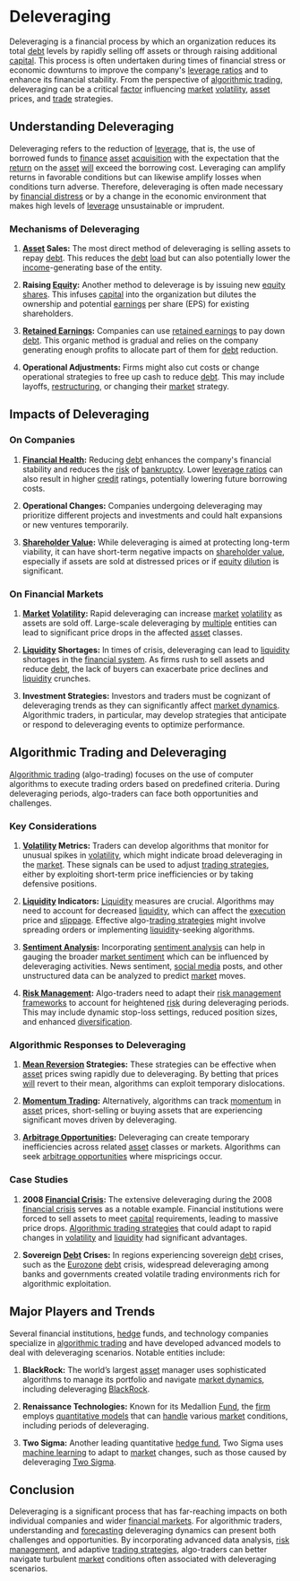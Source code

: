 # Deleveraging

Deleveraging is a financial process by which an organization reduces its total [debt](../d/debt.md) levels by rapidly selling off assets or through raising additional [capital](../c/capital.md). This process is often undertaken during times of financial stress or economic downturns to improve the company's [leverage ratios](../l/leverage_ratios.md) and to enhance its financial stability. From the perspective of [algorithmic trading](../a/accountability.md), deleveraging can be a critical [factor](../f/factor.md) influencing [market](../m/market.md) [volatility](../v/volatility.md), [asset](../a/asset.md) prices, and [trade](../t/trade.md) strategies.

## Understanding Deleveraging

Deleveraging refers to the reduction of [leverage](../l/leverage.md), that is, the use of borrowed funds to [finance](../f/finance.md) [asset](../a/asset.md) [acquisition](../a/acquisition.md) with the expectation that the [return](../r/return.md) on the [asset](../a/asset.md) [will](../w/will.md) exceed the borrowing cost. Leveraging can amplify returns in favorable conditions but can likewise amplify losses when conditions turn adverse. Therefore, deleveraging is often made necessary by [financial distress](../f/financial_distress.md) or by a change in the economic environment that makes high levels of [leverage](../l/leverage.md) unsustainable or imprudent.

### Mechanisms of Deleveraging

1. **[Asset](../a/asset.md) Sales:** The most direct method of deleveraging is selling assets to repay [debt](../d/debt.md). This reduces the [debt](../d/debt.md) [load](../l/load.md) but can also potentially lower the [income](../i/income.md)-generating base of the entity.
   
2. **Raising [Equity](../e/equity.md):** Another method to deleverage is by issuing new [equity](../e/equity.md) [shares](../s/shares.md). This infuses [capital](../c/capital.md) into the organization but dilutes the ownership and potential [earnings](../e/earnings.md) per share (EPS) for existing shareholders.
   
3. **[Retained Earnings](../r/retained_earnings.md):** Companies can use [retained earnings](../r/retained_earnings.md) to pay down [debt](../d/debt.md). This organic method is gradual and relies on the company generating enough profits to allocate part of them for [debt](../d/debt.md) reduction.

4. **Operational Adjustments:** Firms might also cut costs or change operational strategies to free up cash to reduce [debt](../d/debt.md). This may include layoffs, [restructuring](../r/restructuring.md), or changing their [market](../m/market.md) strategy.

## Impacts of Deleveraging

### On Companies

1. **[Financial Health](../f/financial_health.md):** Reducing [debt](../d/debt.md) enhances the company's financial stability and reduces the [risk](../r/risk.md) of [bankruptcy](../b/bankruptcy.md). Lower [leverage ratios](../l/leverage_ratios.md) can also result in higher [credit](../c/credit.md) ratings, potentially lowering future borrowing costs.

2. **Operational Changes:** Companies undergoing deleveraging may prioritize different projects and investments and could halt expansions or new ventures temporarily.

3. **[Shareholder Value](../s/shareholder_value.md):** While deleveraging is aimed at protecting long-term viability, it can have short-term negative impacts on [shareholder value](../s/shareholder_value.md), especially if assets are sold at distressed prices or if [equity](../e/equity.md) [dilution](../d/dilution.md) is significant.

### On Financial Markets

1. **[Market](../m/market.md) [Volatility](../v/volatility.md):** Rapid deleveraging can increase [market](../m/market.md) [volatility](../v/volatility.md) as assets are sold off. Large-scale deleveraging by [multiple](../m/multiple.md) entities can lead to significant price drops in the affected [asset](../a/asset.md) classes.

2. **[Liquidity](../l/liquidity.md) Shortages:** In times of crisis, deleveraging can lead to [liquidity](../l/liquidity.md) shortages in the [financial system](../f/financial_system.md). As firms rush to sell assets and reduce [debt](../d/debt.md), the lack of buyers can exacerbate price declines and [liquidity](../l/liquidity.md) crunches.

3. **Investment Strategies:** Investors and traders must be cognizant of deleveraging trends as they can significantly affect [market dynamics](../m/market_dynamics.md). Algorithmic traders, in particular, may develop strategies that anticipate or respond to deleveraging events to optimize performance.

## Algorithmic Trading and Deleveraging

[Algorithmic trading](../a/accountability.md) (algo-trading) focuses on the use of computer algorithms to execute trading orders based on predefined criteria. During deleveraging periods, algo-traders can face both opportunities and challenges.

### Key Considerations

1. **[Volatility](../v/volatility.md) Metrics:** Traders can develop algorithms that monitor for unusual spikes in [volatility](../v/volatility.md), which might indicate broad deleveraging in the [market](../m/market.md). These signals can be used to adjust [trading strategies](../t/trading_strategies.md), either by exploiting short-term price inefficiencies or by taking defensive positions.

2. **[Liquidity](../l/liquidity.md) Indicators:** [Liquidity](../l/liquidity.md) measures are crucial. Algorithms may need to account for decreased [liquidity](../l/liquidity.md), which can affect the [execution](../e/execution.md) price and [slippage](../s/slippage.md). Effective algo-[trading strategies](../t/trading_strategies.md) might involve spreading orders or implementing [liquidity](../l/liquidity.md)-seeking algorithms.

3. **[Sentiment Analysis](../s/sentiment_analysis.md):** Incorporating [sentiment analysis](../s/sentiment_analysis.md) can help in gauging the broader [market sentiment](../m/market_sentiment.md) which can be influenced by deleveraging activities. News sentiment, [social media](../s/social_media.md) posts, and other unstructured data can be analyzed to predict [market](../m/market.md) moves.

4. **[Risk Management](../r/risk_management.md):** Algo-traders need to adapt their [risk management frameworks](../r/risk_management_frameworks.md) to account for heightened [risk](../r/risk.md) during deleveraging periods. This may include dynamic stop-loss settings, reduced position sizes, and enhanced [diversification](../d/diversification.md).

### Algorithmic Responses to Deleveraging

1. **[Mean Reversion](../m/mean_reversion.md) Strategies:** These strategies can be effective when [asset](../a/asset.md) prices swing rapidly due to deleveraging. By betting that prices [will](../w/will.md) revert to their mean, algorithms can exploit temporary dislocations.

2. **[Momentum Trading](../m/momentum_trading.md):** Alternatively, algorithms can track [momentum](../m/momentum.md) in [asset](../a/asset.md) prices, short-selling or buying assets that are experiencing significant moves driven by deleveraging.

3. **[Arbitrage Opportunities](../a/arbitrage_opportunities.md):** Deleveraging can create temporary inefficiencies across related [asset](../a/asset.md) classes or markets. Algorithms can seek [arbitrage opportunities](../a/arbitrage_opportunities.md) where mispricings occur.

### Case Studies

1. **2008 [Financial Crisis](../f/financial_crisis.md):** The extensive deleveraging during the 2008 [financial crisis](../f/financial_crisis.md) serves as a notable example. Financial institutions were forced to sell assets to meet [capital](../c/capital.md) requirements, leading to massive price drops. [Algorithmic trading strategies](../a/algorithmic_trading_strategies.md) that could adapt to rapid changes in [volatility](../v/volatility.md) and [liquidity](../l/liquidity.md) had significant advantages.

2. **Sovereign [Debt](../d/debt.md) Crises:** In regions experiencing sovereign [debt](../d/debt.md) crises, such as the [Eurozone](../e/eurozone.md) [debt](../d/debt.md) crisis, widespread deleveraging among banks and governments created volatile trading environments rich for algorithmic exploitation.

## Major Players and Trends

Several financial institutions, [hedge](../h/hedge.md) funds, and technology companies specialize in [algorithmic trading](../a/accountability.md) and have developed advanced models to deal with deleveraging scenarios. Notable entities include:

1. **BlackRock:** The world’s largest [asset](../a/asset.md) manager uses sophisticated algorithms to manage its portfolio and navigate [market dynamics](../m/market_dynamics.md), including deleveraging [BlackRock](https://www.blackrock.com).

2. **Renaissance Technologies:** Known for its Medallion [Fund](../f/fund.md), the [firm](../f/firm.md) employs [quantitative models](../q/quantitative_models.md) that can [handle](../h/handle.md) various [market](../m/market.md) conditions, including periods of deleveraging.

3. **Two Sigma:** Another leading quantitative [hedge fund](../h/hedge_fund.md), Two Sigma uses [machine learning](../m/machine_learning.md) to adapt to [market](../m/market.md) changes, such as those caused by deleveraging [Two Sigma](https://www.twosigma.com).

## Conclusion

Deleveraging is a significant process that has far-reaching impacts on both individual companies and wider [financial markets](../f/financial_market.md). For algorithmic traders, understanding and [forecasting](../f/forecasting.md) deleveraging dynamics can present both challenges and opportunities. By incorporating advanced data analysis, [risk management](../r/risk_management.md), and adaptive [trading strategies](../t/trading_strategies.md), algo-traders can better navigate turbulent [market](../m/market.md) conditions often associated with deleveraging scenarios.